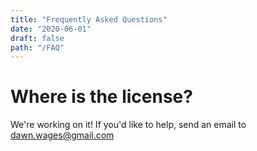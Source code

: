 ```yaml
---
title: "Frequently Asked Questions"
date: "2020-06-01"
draft: false
path: "/FAQ"
---
```


# Where is the license?
We're working on it! If you'd like to help, send an email to [dawn.wages@gmail.com](mailto:dawn.wages@gmail.com)
